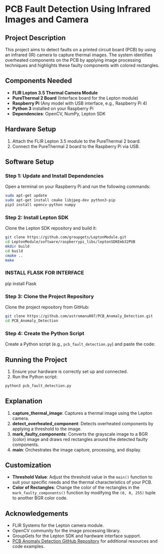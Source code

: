 # PCB Fault Detection Using Infrared Images and Camera

## Project Description
This project aims to detect faults on a printed circuit board (PCB) by using an infrared (IR) camera to capture thermal images. The system identifies overheated components on the PCB by applying image processing techniques and highlights these faulty components with colored rectangles.

## Components Needed
- **FLIR Lepton 3.5 Thermal Camera Module**
- **PureThermal 2 Board** (Interface board for the Lepton module)
- **Raspberry Pi** (Any model with USB interface, e.g., Raspberry Pi 4)
- **Python 3** installed on your Raspberry Pi
- **Dependencies**: OpenCV, NumPy, Lepton SDK

## Hardware Setup
1. Attach the FLIR Lepton 3.5 module to the PureThermal 2 board.
2. Connect the PureThermal 2 board to the Raspberry Pi via USB.

## Software Setup
### Step 1: Update and Install Dependencies
Open a terminal on your Raspberry Pi and run the following commands:

```bash
sudo apt-get update
sudo apt-get install cmake libjpeg-dev python3-pip
pip3 install opencv-python numpy
```

### Step 2: Install Lepton SDK
Clone the Lepton SDK repository and build it:

```bash
git clone https://github.com/groupgets/LeptonModule.git
cd LeptonModule/software/raspberrypi_libs/leptonSDKEmb32PUB
mkdir build
cd build
cmake ..
make
```
### INSTALL FLASK FOR INTERFACE
pip install Flask


### Step 3: Clone the Project Repository
Clone the project repository from GitHub:

```bash
git clone https://github.com/astromanu007/PCB_Anomaly_Detection.git
cd PCB_Anomaly_Detection
```

### Step 4: Create the Python Script
Create a Python script (e.g., `pcb_fault_detection.py`) and paste the code:


## Running the Project
1. Ensure your hardware is correctly set up and connected.
2. Run the Python script:

```bash
python3 pcb_fault_detection.py
```

## Explanation
1. **capture_thermal_image**: Captures a thermal image using the Lepton camera.
2. **detect_overheated_component**: Detects overheated components by applying a threshold to the image.
3. **mark_faulty_components**: Converts the grayscale image to a BGR (color) image and draws red rectangles around the detected faulty components.
4. **main**: Orchestrates the image capture, processing, and display.

## Customization
- **Threshold Value**: Adjust the threshold value in the `main()` function to suit your specific needs and the thermal characteristics of your PCB.
- **Color of Rectangles**: Change the color of the rectangles in the `mark_faulty_components()` function by modifying the `(0, 0, 255)` tuple to another BGR color code.


## Acknowledgements
- FLIR Systems for the Lepton camera module.
- OpenCV community for the image processing library.
- GroupGets for the Lepton SDK and hardware interface support.
- [PCB Anomaly Detection GitHub Repository](https://github.com/Samarthcoder01/PCB-Anomaly-Detection) for additional resources and code examples.
